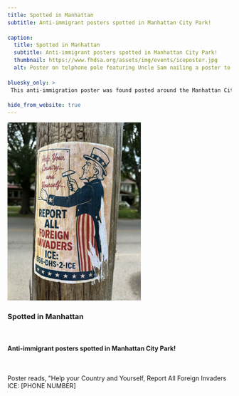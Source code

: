 ```yaml
---
title: Spotted in Manhattan
subtitle: Anti-immigrant posters spotted in Manhattan City Park! 

caption:
  title: Spotted in Manhattan
  subtitle: Anti-immigrant posters spotted in Manhattan City Park! 
  thumbnail: https://www.fhdsa.org/assets/img/events/iceposter.jpg
  alt: Poster on telphone pole featuring Uncle Sam nailing a poster to a wall with the text Help your Country and Yourself, Report All Foreign Invaders ICE and a phone number.
  
bluesky_only: >
 This anti-immigration poster was found posted around the Manhattan City Park!

hide_from_website: true
---
```






<img src="/assets/img/events/iceposter.jpg" alt="Red Talk" width="300" />


### Spotted in Manhattan
<br>

#### Anti-immigrant posters spotted in Manhattan City Park! 

<br>

Poster reads, "Help your Country and Yourself, Report All Foreign Invaders ICE: [PHONE NUMBER]
